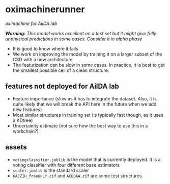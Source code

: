 # oximachinerunner

*oximachine for AiiDA lab*

_**Warning:** This model works excellent on a test set but it might give fully unphysical predictions in some cases. Consider it in alpha phase_

- It is good to know where it fails
- We work on improving the model by training it on a larger subset of the CSD with a new architecture
- The featurization can be slow in some cases. In practice, it is best to get the smallest possible cell of a clean structure.

## features not deployed for AiIDA lab

- Feature importance (slow as it has to integrate the dataset. Also, it is quite likely that we will break the API here in the future when we add new features)
- Most similar structures in training set (is typically fast though, as it uses a KDtree)
- Uncertainity estimate (not sure how the best way to use this in a workchain?)

## assets

- `votingclassifier.joblib` is the model that is currently deployed. It is a voting classifier with four different base estimators
- `scaler.joblib` is the standard scaler
- `KAJZIH_freeONLY.cif` and `ACODAA.cif` are some test structures. 
